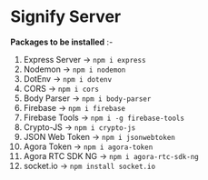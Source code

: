 # **Signify Server**

**Packages to be installed** :-

1. Express Server  ->  `npm i express`
2. Nodemon  ->  `npm i nodemon`
3. DotEnv  ->  `npm i dotenv`
4. CORS  ->  `npm i cors`
5. Body Parser  ->  `npm i body-parser`
6. Firebase  ->  `npm i firebase`
7. Firebase Tools  ->  `npm i -g firebase-tools`
8. Crypto-JS  ->  `npm i crypto-js`
9. JSON Web Token  ->  `npm i jsonwebtoken`
10. Agora Token -> `npm i agora-token`
11. Agora RTC SDK NG  ->  `npm i agora-rtc-sdk-ng`
12. socket.io -> `npm install socket.io`